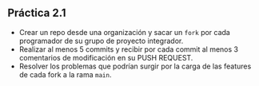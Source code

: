 ## Práctica 2.1

- Crear un repo desde una organización y sacar un `fork` por cada programador de su grupo de proyecto integrador.
- Realizar al menos 5 commits y recibir por cada commit al menos 3 comentarios de modificación en su PUSH REQUEST.
- Resolver los problemas que podrían surgir por la carga de las features de cada fork a la rama `main`.
